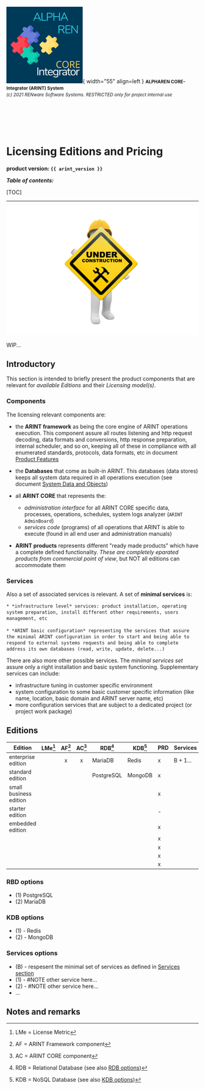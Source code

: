 ![arint_logo](../pictures/arint_logo.png){ width="55" align=left }
<small markdown>**ALPHAREN CORE-Integrator (ARINT) System**<br>
*(c) 2021 RENware Software Systems. RESTRICTED only for project internal use*
</small><br><br><br><br><br><br>


# Licensing Editions and Pricing

**product version: `{{ arint_version }}`**


***Table of contents:***

[TOC]

***


![wip page](../pictures/under_maintenance.png)

WIP...


## Introductory

This section is intended to briefly present the product components that are relevant for *available Editions* and their *Licensing model(s)*.

### Components

The licensing relevant components are:

* the **ARINT framework** as being the core engine of ARINT operations execution. This component assure all routes listening and http request decoding, data formats and conversions, http response preparation, internal scheduler, and so on, keeping all of these in compliance with all enumerated standards, protocols, data formats, etc in document [Product Features](./810.46-Product_Features.md)

* the **Databases** that come as built-in ARINT. This databases (data stores) keeps all system data required in all operations execution (see document [System Data and Objects](./810.03-System_Data_and_Objects.md))

* all **ARINT CORE** that represents the:
    * *administration interface* for all ARINT CORE specific data, processes, operations, schedules, system logs analyzer (`ARINT AdminBoard`)
    * *services code* (programs) of all operations that ARINT is able to execute (found in all end user and administration manuals)

* **ARINT products** represents different "ready made products" which have a complete defined functionality. *These are completely eparated products from commercial point of view*, but NOT all editions can accommodate them


### Services

Also a set of associated services is relevant. A set of **minimal services** is:

    * *infrastructure level* services: product installation, operating system preparation, install different other requirements, users management, etc

    * *ARINT basic configuration* representing the services that assure the minimal ARINT configuration in order to start and being able to respond to ezternal systems requests and being able to complete address its own databases (read, write, update, delete...)

There are also more other possible services. The *minimal services set* assure only a right installation and basic system functioning. Supplementary services can include:

* infrastructure tuning in customer specific environment
* system configuration to some basic customer specific information (like name, location, basic domain and ARINT server name, etc)
* more configuration services that are subject to a dedicated project (or project work package)





## Editions



| Edition                | LMe[^1] | AF[^2] | AC[^3] | RDB[^4]    | KDB[^5] | PRD | Services | Notes |
| ---------------------- | ------- | :----: | :----: | ---------- | ------- | --- | -------- | ----- |
| enterprise edition     |         |   x    |   x    | MariaDB    | Redis   |  x  | B + 1... |       |
| standard edition       |         |        |        | PostgreSQL | MongoDB |  x  |          |       |
| small business edition |         |        |        |            |         |  x  |         |       |
| starter edition        |         |        |        |            |         |  -  |         |       |
| embedded edition       |         |        |        |            |         |  x  |         |       |
|                        |         |        |        |            |         |  x  |          |       |
|                        |         |        |        |            |         |  x  |          |       |
|                        |         |        |        |            |         |  x  |         |       |
|                        |         |        |        |            |         |  x  |         |       |




### RBD options

* (1) PostgreSQL
* (2) MariaDB



### KDB options

* (1) - Redis
* (2) - MongoDB



### Services options

* (B) - respesent the minimal set of services as defined in [Services section](#services)
* (1) - #NOTE other service here...
* (2) - #NOTE other service here...
* ...









## Notes and remarks

[^1]: LMe = License Metric
[^2]: AF = ARINT Framework component
[^3]: AC = ARINT CORE component
[^4]: RDB = Relational Database (see also [RDB options](#rbd-options))
[^5]: KDB = NoSQL Database (see also [KDB options](#kdb-options))
[^6]: PRD = specify if can accommodate ARINT products [see Components section ref "ARINT products"](#components)



